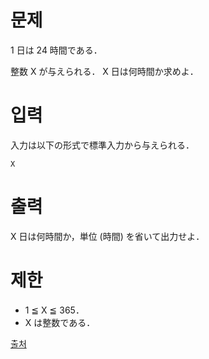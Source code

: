 # 문제

1 日は 24 時間である．

整数 X が与えられる． X 日は何時間か求めよ．

# 입력

入力は以下の形式で標準入力から与えられる．
```
X
```

# 출력

X 日は何時間か，単位 (時間) を省いて出力せよ．

# 제한

- 1 ≦ X ≦ 365．
- X は整数である．

[출처](https://www.acmicpc.net/problem/27327)
